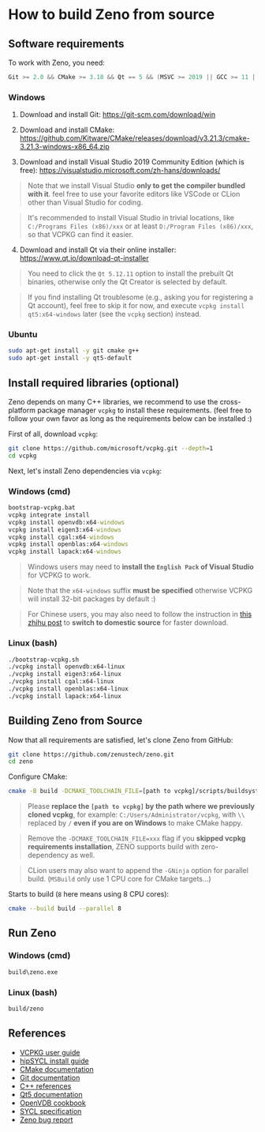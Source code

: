 # How to build Zeno from source

## Software requirements

To work with Zeno, you need:
```cpp
Git >= 2.0 && CMake >= 3.18 && Qt == 5 && (MSVC >= 2019 || GCC >= 11 || Clang >= 12) && (Windows || Linux) && 64bit
```

### Windows

1. Download and install Git: https://git-scm.com/download/win

2. Download and install CMake: https://github.com/Kitware/CMake/releases/download/v3.21.3/cmake-3.21.3-windows-x86_64.zip

3. Download and install Visual Studio 2019 Community Edition (which is free): https://visualstudio.microsoft.com/zh-hans/downloads/

> Note that we install Visual Studio **only to get the compiler bundled with it**. feel free to use your favorite editors like VSCode or CLion other than Visual Studio for coding.

> It's recommended to install Visual Studio in trivial locations, like `C:/Programs Files (x86)/xxx` or at least `D:/Program Files (x86)/xxx`, so that VCPKG can find it easier.

4. Download and install Qt via their online installer: https://www.qt.io/download-qt-installer

> You need to click the `Qt 5.12.11` option to install the prebuilt Qt binaries, otherwise only the Qt Creator is selected by default.

> If you find installing Qt troublesome (e.g., asking you for registering a Qt account), feel free to skip it for now, and execute `vcpkg install qt5:x64-windows` later (see the `vcpkg` section) instead.

### Ubuntu

```bash
sudo apt-get install -y git cmake g++
sudo apt-get install -y qt5-default
```

## Install required libraries (optional)

Zeno depends on many C++ libraries, we recommend to use the cross-platform package manager `vcpkg` to install these requirements. (feel free to follow your own favor as long as the requirements below can be installed :)

First of all, download `vcpkg`:

```bash
git clone https://github.com/microsoft/vcpkg.git --depth=1
cd vcpkg
```

Next, let's install Zeno dependencies via `vcpkg`:

### Windows (cmd)

```cmd
bootstrap-vcpkg.bat
vcpkg integrate install
vcpkg install openvdb:x64-windows
vcpkg install eigen3:x64-windows
vcpkg install cgal:x64-windows
vcpkg install openblas:x64-windows
vcpkg install lapack:x64-windows
```

> Windows users may need to **install the `English Pack` of Visual Studio** for VCPKG to work.

> Note that the `x64-windows` suffix **must be specified** otherwise VCPKG will install 32-bit packages by default :)

> For Chinese users, you may also need to follow the instruction in [this zhihu post](https://zhuanlan.zhihu.com/p/383683670) to **switch to domestic source** for faster download.

### Linux (bash)

```bash
./bootstrap-vcpkg.sh
./vcpkg install openvdb:x64-linux
./vcpkg install eigen3:x64-linux
./vcpkg install cgal:x64-linux
./vcpkg install openblas:x64-linux
./vcpkg install lapack:x64-linux
```

## Building Zeno from Source

Now that all requirements are satisfied, let's clone Zeno from GitHub:

```bash
git clone https://github.com/zenustech/zeno.git
cd zeno
```

Configure CMake:

```bash
cmake -B build -DCMAKE_TOOLCHAIN_FILE=[path to vcpkg]/scripts/buildsystems/vcpkg.cmake
```

> Please **replace the `[path to vcpkg]` by the path where we previously cloned vcpkg**, for example: `C:/Users/Administrator/vcpkg`, with `\\` replaced by `/` **even if you are on Windows** to make CMake happy.

> Remove the `-DCMAKE_TOOLCHAIN_FILE=xxx` flag if you **skipped vcpkg requirements installation**, ZENO supports build with zero-dependency as well.

> CLion users may also want to append the `-GNinja` option for parallel build. (`MSBuild` only use 1 CPU core for CMake targets...)

Starts to build (`8` here means using 8 CPU cores):

```bash
cmake --build build --parallel 8
```

## Run Zeno

### Windows (cmd)

```cmd
build\zeno.exe
```

### Linux (bash)

```bash
build/zeno
```

## References

- [VCPKG user guide](https://github.com/microsoft/vcpkg/blob/master/README_zh_CN.md)
- [hipSYCL install guide](https://github.com/illuhad/hipSYCL/blob/develop/doc/installing.md)
- [CMake documentation](https://cmake.org/cmake/help/latest/)
- [Git documentation](https://git-scm.com/doc)
- [C++ references](https://en.cppreference.com/w/)
- [Qt5 documentation](https://doc.qt.io/qt-5/)
- [OpenVDB cookbook](https://www.openvdb.org/documentation/doxygen/codeExamples.html)
- [SYCL specification](https://www.khronos.org/registry/SYCL/specs/sycl-2020/html/sycl-2020.html)
- [Zeno bug report](https://github.com/zenustech/zeno/issues)
